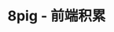 ---
layout: home
title: 8pig - 前端积累

hero:
  name: 8pig
  text: 前端积累
  tagline: 点滴积累,积少成多
  image:
    src: /vue3.png
    alt: vue3
  actions:
    - theme: brand
      text: 快速开始
      link: /typescript/data-type
    - theme: alt
      text: 在Github上查看
      link: https://github.com/8pig


features:
  - icon: 
    title: 便捷 
    details: TS
  - icon: 
    title: 可选
    details: TS
  - icon: 
    title: 灵活
    details: TS
  - icon: 
    title: 最新
    details: TS
---